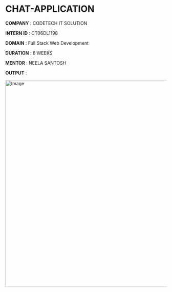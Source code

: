 # CHAT-APPLICATION

**COMPANY** : CODETECH IT SOLUTION

**INTERN ID** : CT06DL1198

**DOMAIN** :  Full Stack Web Development

**DURATION** : 6 WEEKS

**MENTOR** : NEELA SANTOSH

**OUTPUT** :

<img width="1366" height="645" alt="Image" src="https://github.com/user-attachments/assets/a866c08b-c3ad-4c34-8b34-d67edcf869a2" />
